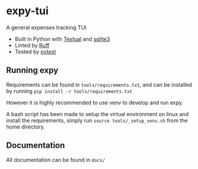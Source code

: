 # expy-tui
A general expenses tracking TUI 
- Built in Python with [Textual](https://github.com/Textualize/textual) and [sqlite3](https://docs.python.org/3/library/sqlite3.html)
- Linted by [Ruff](https://github.com/astral-sh/ruff)
- Tested by [pytest](https://github.com/pytest-dev/pytest)

## Running expy
Requirements can be found in `tools/requirements.txt`, and can be installed by running `pip install -r tools/requirements.txt`

However it is highly recommended to use venv to develop and run expy. 

A bash script has been made to setup the virtual environment on linux and install the requirements, simply run `source tools/_setup_venv.sh` from the home directory.

## Documentation
All documentation can be found in `docs/`